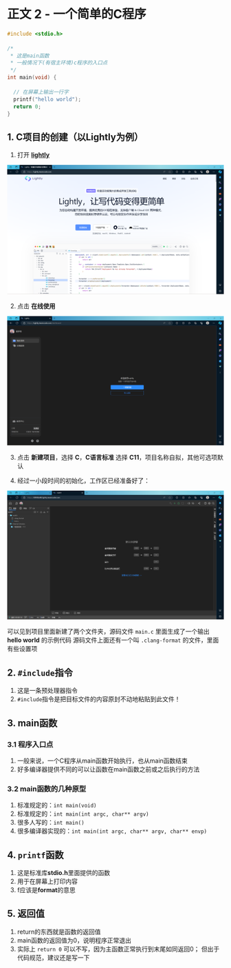 # 正文 2 - 一个简单的C程序

```c
#include <stdio.h>

/*
 * 这是main函数
 * 一般情况下(有宿主环境)c程序的入口点
 */
int main(void) {

  // 在屏幕上输出一行字
  printf("hello world");
  return 0;
}
```

## 1. C项目的创建（以Lightly为例）

1. 打开 **[lightly](https://lightly.teamcode.com/)**
  <img src="../images/m001/m00101.png"/>

2. 点击 **在线使用**
  <img src="../images/m001/m00102.png"/>

3. 点击 **新建项目**，选择 **C**，**C语言标准** 选择 **C11**，项目名称自拟，其他可选项默认

4. 经过一小段时间的初始化，工作区已经准备好了：
  <img src="../images/m001/m00103.png"/>
  
  可以见到项目里面新建了两个文件夹，源码文件 `main.c` 里面生成了一个输出 **hello world** 的示例代码
  源码文件上面还有一个叫 `.clang-format` 的文件，里面有些设置项

## 2. `#include`指令

1. 这是一条预处理器指令
2. `#include`指令是把目标文件的内容原封不动地粘贴到此文件！

## 3. main函数

### 3.1 程序入口点

1. 一般来说，一个C程序从main函数开始执行，也从main函数结束
2. 好多编译器提供不同的可以让函数在main函数之前或之后执行的方法

### 3.2 main函数的几种原型

1. 标准规定的：`int main(void)`
2. 标准规定的：`int main(int argc, char** argv)`
3. 很多人写的：`int main()`
4. 很多编译器实现的：`int main(int argc, char** argv, char** envp)`

## 4. `printf`函数

1. 这是标准库**stdio.h**里面提供的函数
2. 用于在屏幕上打印内容
3. f应该是**format**的意思

## 5. 返回值

1. return的东西就是函数的返回值
2. main函数的返回值为0，说明程序正常退出
3. 实际上 `return 0` 可以不写，因为主函数正常执行到末尾如同返回0；
  但出于代码规范，建议还是写一下
